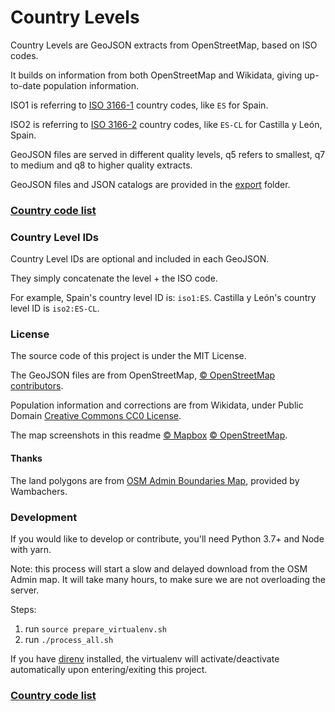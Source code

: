 # Country Levels

Country Levels are GeoJSON extracts from OpenStreetMap, based on ISO codes.

It builds on information from both OpenStreetMap and Wikidata, giving up-to-date population information.

ISO1 is referring to [ISO 3166-1](https://en.wikipedia.org/wiki/ISO_3166-1) country codes, like `ES` for Spain.

ISO2 is referring to [ISO 3166-2](https://en.wikipedia.org/wiki/ISO_3166-2) country codes, like `ES-CL` for Castilla y León, Spain.

GeoJSON files are served in different quality levels, q5 refers to smallest, q7 to medium and q8 to higher quality extracts. 

GeoJSON files and JSON catalogs are provided in the [export](export) folder.



### [Country code list](docs/iso1_list.md)



### Country Level IDs

Country Level IDs are optional and included in each GeoJSON.

They simply concatenate the level + the ISO code.

For example, Spain's country level ID is: `iso1:ES`. Castilla y León's country level ID is `iso2:ES-CL`.



### License

The source code of this project is under the MIT License.

The GeoJSON files are from OpenStreetMap, [© OpenStreetMap contributors](https://www.openstreetmap.org/copyright).

Population information and corrections are from Wikidata, under Public Domain [Creative Commons CC0 License](https://creativecommons.org/publicdomain/zero/1.0/).



The map screenshots in this readme [© Mapbox](https://www.mapbox.com/about/maps/) [© OpenStreetMap](https://openstreetmap.org/about/).



#### Thanks

The land polygons are from [OSM Admin Boundaries Map](https://wambachers-osm.website/boundaries/), provided by Wambachers. 



### Development

If you would like to develop or contribute, you'll need Python 3.7+ and Node with yarn.

Note: this process will start a slow and delayed download from the OSM Admin map. It will take many hours, to make sure we are not overloading the server.

Steps:

1. run `source prepare_virtualenv.sh`
2. run `./process_all.sh`

If you have [direnv](https://direnv.net/) installed, the virtualenv will activate/deactivate automatically upon entering/exiting this project.



### [Country code list](docs/iso1_list.md)
